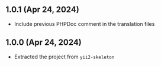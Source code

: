 ## 1.0.1 (Apr 24, 2024)

- Include previous PHPDoc comment in the translation files

## 1.0.0 (Apr 24, 2024)

- Extracted the project from `yii2-skeleton`